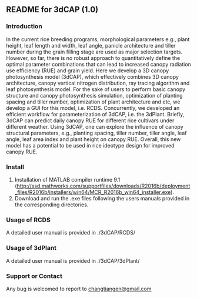 ## README for 3dCAP (1.0)

### Introduction
In the current rice breeding programs, morphological parameters e.g., plant height, leaf length and width, leaf angle, panicle architecture and tiller number during the grain filling stage are used as major selection targets. However, so far, there is no robust approach to quantitatively define the optimal parameter combinations that can lead to increased canopy radiation use efficiency (RUE) and grain yield. Here we develop a 3D canopy photosynthesis model (3dCAP), which effectively combines 3D canopy architecture, canopy vertical nitrogen distribution, ray tracing algorithm and leaf photosynthesis model. For the sake of users to perform basic canopy structure and canopy photosynthesis simulation, optimization of planting spacing and tiller number, optimization of plant architecture and etc, we develop a GUI for this model, i.e. RCDS. Concurrently, we developed an efficient workflow for parameterization of 3dCAP, i.e. the 3dPlant. Briefly, 3dCAP can predict daily canopy RUE for different rice cultivars under different weather. Using 3dCAP, one can explore the influence of canopy structural parameters, e.g., planting spacing, tiller number, tiller angle, leaf angle, leaf area index and plant height on canopy RUE. Overall, this new model has a potential to be used in rice ideotype design for improved canopy RUE.

### Install
1. Installation of MATLAB compiler runtime 9.1 (http://ssd.mathworks.com/supportfiles/downloads/R2016b/deployment_files/R2016b/installers/win64/MCR_R2016b_win64_installer.exe).
2. Download and run the .exe files following the users manuals provided in the corresponding directories.

### Usage of RCDS
A detailed user manual is provided in ./3dCAP/RCDS/

### Usage of 3dPlant
A detailed user manual is provided in ./3dCAP/3dPlant/

### Support or Contact
Any bug is welcomed to report to changtiangen@gmail.com
